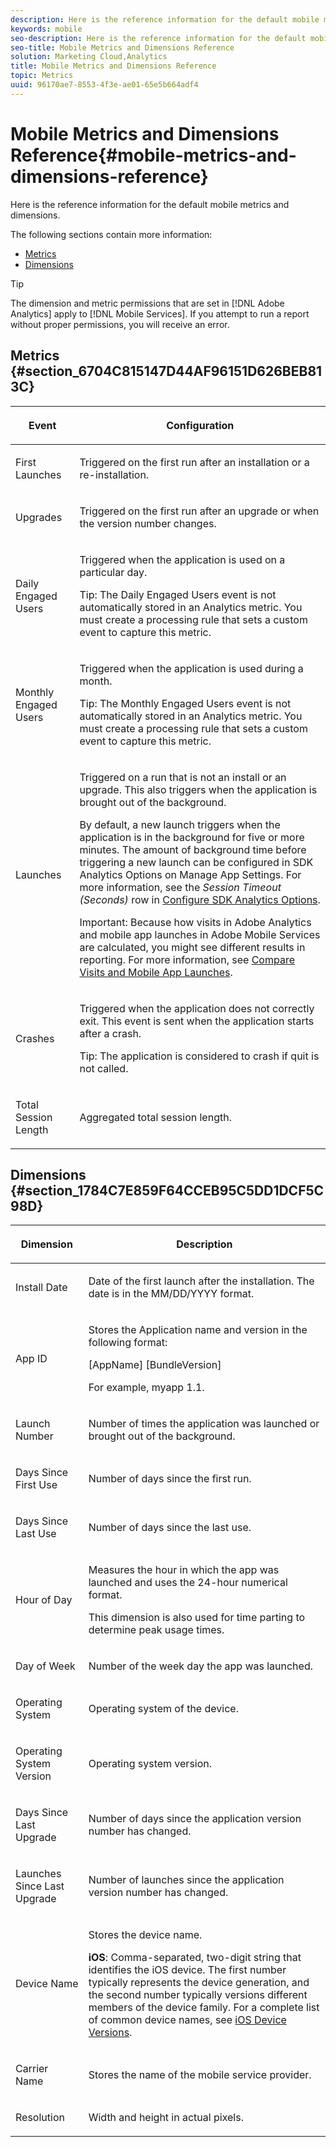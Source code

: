 ```yaml
---
description: Here is the reference information for the default mobile metrics and dimensions.
keywords: mobile
seo-description: Here is the reference information for the default mobile metrics and dimensions.
seo-title: Mobile Metrics and Dimensions Reference
solution: Marketing Cloud,Analytics
title: Mobile Metrics and Dimensions Reference
topic: Metrics
uuid: 96170ae7-8553-4f3e-ae01-65e5b664adf4
---
```


# Mobile Metrics and Dimensions Reference{#mobile-metrics-and-dimensions-reference}

Here is the reference information for the default mobile metrics and dimensions.

The following sections contain more information:

* [Metrics](../../gs/metrics/metrics-reference.md#section_6704C815147D44AF96151D626BEB813C) 
* [Dimensions](../../gs/metrics/metrics-reference.md#section_1784C7E859F64CCEB95C5DD1DCF5C98D)

>[!TIP]
>
>The dimension and metric permissions that are set in [!DNL Adobe Analytics] apply to [!DNL Mobile Services]. If you attempt to run a report without proper permissions, you will receive an error.

## Metrics {#section_6704C815147D44AF96151D626BEB813C}

<table id="table_953334C153F9490ABDB5174E26572C47"> 
 <thead> 
  <tr> 
   <th colname="col01" class="entry"> <p>Event </p> </th> 
   <th colname="col2" class="entry"> <p>Configuration </p> </th> 
  </tr> 
 </thead>
 <tbody> 
  <tr> 
   <td colname="col01"> <p> First Launches </p> </td> 
   <td colname="col2"> <p>Triggered on the first run after an installation or a re-installation. </p> </td> 
  </tr> 
  <tr> 
   <td colname="col01"> <p>Upgrades </p> </td> 
   <td colname="col2"> <p>Triggered on the first run after an upgrade or when the version number changes. </p> </td> 
  </tr> 
  <tr> 
   <td colname="col01"> <p>Daily Engaged Users </p> </td> 
   <td colname="col2"> <p>Triggered when the application is used on a particular day. </p> <p> <p>Tip:  The Daily Engaged Users event is not automatically stored in an Analytics metric. You must create a processing rule that sets a custom event to capture this metric. </p> </p> </td> 
  </tr> 
  <tr> 
   <td colname="col01"> <p>Monthly Engaged Users </p> </td> 
   <td colname="col2"> <p>Triggered when the application is used during a month. </p> <p> <p>Tip:  The Monthly Engaged Users event is not automatically stored in an Analytics metric. You must create a processing rule that sets a custom event to capture this metric. </p> </p> </td> 
  </tr> 
  <tr> 
   <td colname="col01"> <p>Launches </p> </td> 
   <td colname="col2"> <p>Triggered on a run that is not an install or an upgrade. This also triggers when the application is brought out of the background. </p> <p>By default, a new launch triggers when the application is in the background for five or more minutes. The amount of background time before triggering a new launch can be configured in <span class="uicontrol"> SDK Analytics Options</span> on <span class="wintitle"> Manage App Settings</span>. For more information, see the <i>Session Timeout (Seconds)</i> row in <a href="../../c-manage-app-settings/c-mob-confg-app/t-config-analytics/t-config-analytics.md#task_8F9FBCDFB906467DAADA3FBDBBFF54CE" format="dita" scope="local"> Configure SDK Analytics Options</a>. </p> <p> <p>Important: Because how visits in <span class="keyword"> Adobe Analytics</span> and mobile app launches in <span class="keyword"> Adobe Mobile Services</span> are calculated, you might see different results in reporting. For more information, see <a href="https://helpx.adobe.com/analytics/kb/compare-visits-and-mobile-app-launches.html" format="https" scope="external"> Compare Visits and Mobile App Launches</a>. </p> </p> </td> 
  </tr> 
  <tr> 
   <td colname="col01"> <p>Crashes </p> </td> 
   <td colname="col2"> <p>Triggered when the application does not correctly exit. This event is sent when the application starts after a crash. </p> <p> <p>Tip:  The application is considered to crash if quit is not called. </p> </p> </td> 
  </tr> 
  <tr> 
   <td colname="col01"> <p>Total Session Length </p> </td> 
   <td colname="col2"> <p>Aggregated total session length. </p> </td> 
  </tr> 
 </tbody> 
</table>

## Dimensions {#section_1784C7E859F64CCEB95C5DD1DCF5C98D}

<table id="table_2F24CB1C8E8448AE9A94D3AD57C21662"> 
 <thead> 
  <tr> 
   <th colname="col1" class="entry"> <p> Dimension </p> </th> 
   <th colname="col3" class="entry"> <p>Description </p> </th> 
  </tr> 
 </thead>
 <tbody> 
  <tr> 
   <td colname="col1"> <p> Install Date </p> </td> 
   <td colname="col3"> <p>Date of the first launch after the installation. The date is in the <span class="codeph"> MM/DD/YYYY</span> format. </p> </td> 
  </tr> 
  <tr> 
   <td colname="col1"> <p> App ID </p> </td> 
   <td colname="col3"> <p>Stores the Application name and version in the following format: </p> <p> <span class="codeph"> [AppName] [BundleVersion] </span> </p> <p>For example, <span class="codeph"> myapp 1.1</span>. </p> </td> 
  </tr> 
  <tr> 
   <td colname="col1"> <p> Launch Number </p> </td> 
   <td colname="col3"> <p>Number of times the application was launched or brought out of the background. </p> </td> 
  </tr> 
  <tr> 
   <td colname="col1"> <p>Days Since First Use </p> </td> 
   <td colname="col3"> <p>Number of days since the first run. </p> </td> 
  </tr> 
  <tr> 
   <td colname="col1"> <p> Days Since Last Use </p> </td> 
   <td colname="col3"> <p>Number of days since the last use. </p> </td> 
  </tr> 
  <tr> 
   <td colname="col1"> <p> Hour of Day </p> </td> 
   <td colname="col3"> <p>Measures the hour in which the app was launched and uses the 24-hour numerical format. </p> <p>This dimension is also used for time parting to determine peak usage times. </p> </td> 
  </tr> 
  <tr> 
   <td colname="col1"> <p> Day of Week </p> </td> 
   <td colname="col3"> <p>Number of the week day the app was launched. </p> </td> 
  </tr> 
  <tr> 
   <td colname="col1"> <p>Operating System </p> </td> 
   <td colname="col3"> <p>Operating system of the device. </p> </td> 
  </tr> 
  <tr> 
   <td colname="col1"> <p> Operating System Version </p> </td> 
   <td colname="col3"> <p>Operating system version. </p> </td> 
  </tr> 
  <tr> 
   <td colname="col1"> <p> Days Since Last Upgrade </p> </td> 
   <td colname="col3"> <p>Number of days since the application version number has changed. </p> </td> 
  </tr> 
  <tr> 
   <td colname="col1"> <p>Launches Since Last Upgrade </p> </td> 
   <td colname="col3"> <p>Number of launches since the application version number has changed. </p> </td> 
  </tr> 
  <tr> 
   <td colname="col1"> <p>Device Name </p> </td> 
   <td colname="col3"> <p>Stores the device name. </p> <p> <b>iOS</b>: Comma-separated, two-digit string that identifies the iOS device. The first number typically represents the device generation, and the second number typically versions different members of the device family. For a complete list of common device names, see <a href="https://marketing.adobe.com/resources/help/en_US/sc/appmeasurement/ios/index.html?f=device_versions" format="http" scope="external"> iOS Device Versions</a>. </p> </td> 
  </tr> 
  <tr> 
   <td colname="col1"> <p>Carrier Name </p> </td> 
   <td colname="col3"> <p>Stores the name of the mobile service provider. </p> </td> 
  </tr> 
  <tr> 
   <td colname="col1"> <p>Resolution </p> </td> 
   <td colname="col3"> <p> Width and height in actual pixels. </p> </td> 
  </tr> 
 </tbody> 
</table>

